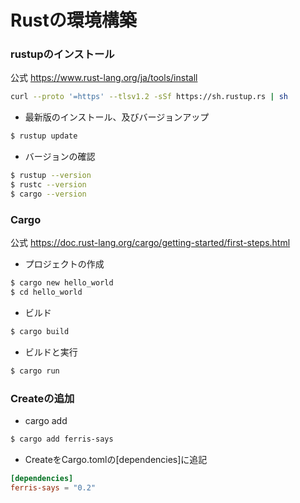 # Rustの環境構築

### rustupのインストール

公式
https://www.rust-lang.org/ja/tools/install

```bash
curl --proto '=https' --tlsv1.2 -sSf https://sh.rustup.rs | sh
```

* 最新版のインストール、及びバージョンアップ

```bash
$ rustup update
```

* バージョンの確認

```bash
$ rustup --version
$ rustc --version
$ cargo --version
```

### Cargo

公式
https://doc.rust-lang.org/cargo/getting-started/first-steps.html

* プロジェクトの作成

```bash
$ cargo new hello_world
$ cd hello_world
```

* ビルド

```bash
$ cargo build
```

* ビルドと実行

```bash
$ cargo run
```

### Createの追加

* cargo add

```bash
$ cargo add ferris-says
```

* CreateをCargo.tomlの[dependencies]に追記

```Cargo.toml
[dependencies]
ferris-says = "0.2"
```
